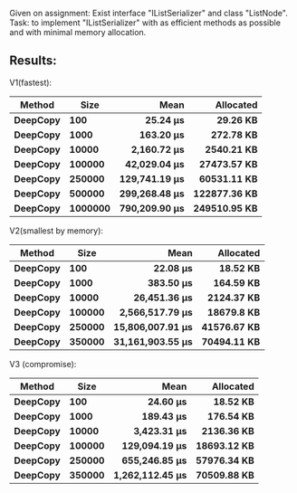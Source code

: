 Given on assignment: Exist interface "IListSerializer" and class "ListNode".<br>
Task: to implement "IListSerializer" with as efficient methods as possible and with minimal memory allocation.

## Results:
V1(fastest):

|   Method |    Size |          Mean |    Allocated |
|--------- |-------- |--------------:|-------------:|
| **DeepCopy** |     **100** |      **25.24 μs** |     **29.26 KB** |
| **DeepCopy** |    **1000** |     **163.20 μs** |    **272.78 KB** |
| **DeepCopy** |   **10000** |   **2,160.72 μs** |   **2540.21 KB** |
| **DeepCopy** |  **100000** |  **42,029.04 μs** |  **27473.57 KB** |
| **DeepCopy** |  **250000** | **129,741.19 μs** |  **60531.11 KB** |
| **DeepCopy** |  **500000** | **299,268.48 μs** | **122877.36 KB** |
| **DeepCopy** | **1000000** | **790,209.90 μs** | **249510.95 KB** |

V2(smallest by memory):

|   Method |   Size |             Mean |   Allocated |
|--------- |------- |-----------------:|------------:|
| **DeepCopy** |    **100** |         **22.08 μs** |    **18.52 KB** |
| **DeepCopy** |   **1000** |        **383.50 μs** |   **164.59 KB** |
| **DeepCopy** |  **10000** |     **26,451.36 μs** |  **2124.37 KB** |
| **DeepCopy** | **100000** |  **2,566,517.79 μs** |  **18679.8 KB** |
| **DeepCopy** | **250000** | **15,806,007.91 μs** | **41576.67 KB** |
| **DeepCopy** | **350000** | **31,161,903.55 μs** | **70494.11 KB** |

V3 (compromise):

|   Method |   Size |            Mean |   Allocated |
|--------- |------- |----------------:|------------:|
| **DeepCopy** |    **100** |        **24.60 μs** |    **18.52 KB** |
| **DeepCopy** |   **1000** |       **189.43 μs** |   **176.54 KB** |
| **DeepCopy** |  **10000** |     **3,423.31 μs** |  **2136.36 KB** |
| **DeepCopy** | **100000** |   **129,094.19 μs** | **18693.12 KB** |
| **DeepCopy** | **250000** |   **655,246.85 μs** | **57976.34 KB** |
| **DeepCopy** | **350000** | **1,262,112.45 μs** | **70509.88 KB** |
